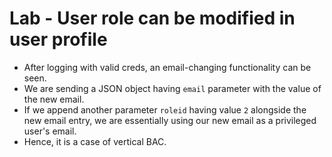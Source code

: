 # Lab - User role can be modified in user profile

- After logging with valid creds, an email-changing functionality can be seen.
- We are sending a JSON object having `email` parameter with the value of the new email.
- If we append another parameter `roleid` having value `2` alongside the new email entry, we are essentially using our new email as a privileged user's email.
- Hence, it is a case of vertical BAC.
